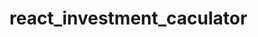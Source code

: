 # react_investment_caculator

<!-- Create a repository on github, then run these commands in your project terminal:
git init
git add .
git commit -m "Initial commit"
git remote add origin https://github.com/<username>/<repository-name>.git
git branch -M main
git push -u origin main
git push -u origin main

git push -f origin main
git push -->
